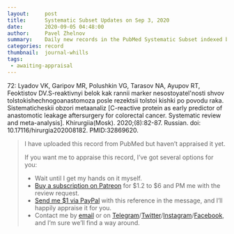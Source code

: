 ```yaml
---
layout:     post
title:      Systematic Subset Updates on Sep 3, 2020
date:       2020-09-05 04:48:00
author:     Pavel Zhelnov
summary:    Daily new records in the PubMed Systematic Subset indexed by Sep 3, 2020.
categories: record
thumbnail:  journal-whills
tags:
 - awaiting-appraisal
---
```

72: Lyadov VK, Garipov MR, Polushkin VG, Tarasov NA, Ayupov RT, Feoktistov DV.S-reaktivnyi belok kak rannii marker nesostoyatel'nosti shvov tolstokishechnogoanastomoza posle rezektsii tolstoi kishki po povodu raka. Sistematicheskii obzori metaanaliz [C-reactive protein as early predictor of anastomotic leakage aftersurgery for colorectal cancer. Systematic review and meta-analysis]. Khirurgiia(Mosk). 2020;(8):82-87. Russian. doi: 10.17116/hirurgia202008182. PMID:32869620.
> I have uploaded this record from PubMed but haven’t appraised it yet.
>
> If you want me to appraise this record, I’ve got several options for you:
> * Wait until I get my hands on it myself.
> * [Buy a subscription on Patreon](https://patreon.com/zheln) for $1.2 to $6 and PM me with the review request.
> * [Send me $1 via PayPal](https://paypal.me/pjelnov) with this reference in the message, and I’ll happily appraise it for you.
> * Contact me by [email](mailto:pavel@zheln.com) or on [Telegram](https://t.me/drzhelnov)/[Twitter](https://twitter.com/drzhelnov)/[Instagram](https://instagram.com/igzheln)/[Facebook](https://facebook.com/drzhelnov), and I’m sure we’ll find a way around.
